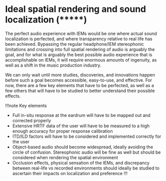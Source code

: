 # Ideal spatial rendering and sound localization (\*\*\*\*\*)
The perfect audio experience with IEMs would be one where actual sound localization is perfected, and where transparency relative to real life has been achieved. Bypassing the regular headphone/IEM stereophonic limitations and crossing into full spatial rendering of audio is arguably the goal, and for what is arguably the best possible audio experience that is accomplishable on IEMs, it will require enormous amounts of ingenuity, as well as a shift in the music production industry. 

We can only wait until more studies, discoveries, and innovations happen before such a goal becomes accessible, easy-to-use, and effective. For now, there are a few key elements that have to be perfected, as well as a few others that will have to be studied to better understand their possible effects.

!!!note Key elements
- Full in-situ response at the eardrum will have to be mapped out and corrected properly
- Extensive HRTF data of the user will have to be measured to a high enough accuracy for proper response calibration
- ITD/ILD factors will have to be considered and implemented correctly for the user
- Object-based audio should become widespread, ideally avoiding the circle of confusion. Stereophonic audio will be fine as well but should be considered when rendering the spatial environment
- Occlusion effects, physical sensation of the IEMs, and discrepancy between real-life vs recorded environments should ideally be studied to ascertain their impacts on localization and preference
!!!
